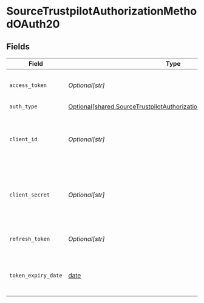 # SourceTrustpilotAuthorizationMethodOAuth20


## Fields

| Field                                                                                                                                                | Type                                                                                                                                                 | Required                                                                                                                                             | Description                                                                                                                                          |
| ---------------------------------------------------------------------------------------------------------------------------------------------------- | ---------------------------------------------------------------------------------------------------------------------------------------------------- | ---------------------------------------------------------------------------------------------------------------------------------------------------- | ---------------------------------------------------------------------------------------------------------------------------------------------------- |
| `access_token`                                                                                                                                       | *Optional[str]*                                                                                                                                      | :heavy_check_mark:                                                                                                                                   | Access Token for making authenticated requests.                                                                                                      |
| `auth_type`                                                                                                                                          | [Optional[shared.SourceTrustpilotAuthorizationMethodOAuth20AuthType]](undefined/models/shared/sourcetrustpilotauthorizationmethodoauth20authtype.md) | :heavy_minus_sign:                                                                                                                                   | N/A                                                                                                                                                  |
| `client_id`                                                                                                                                          | *Optional[str]*                                                                                                                                      | :heavy_check_mark:                                                                                                                                   | The API key of the Trustpilot API application. (represents the OAuth Client ID)                                                                      |
| `client_secret`                                                                                                                                      | *Optional[str]*                                                                                                                                      | :heavy_check_mark:                                                                                                                                   | The Secret of the Trustpilot API application. (represents the OAuth Client Secret)                                                                   |
| `refresh_token`                                                                                                                                      | *Optional[str]*                                                                                                                                      | :heavy_check_mark:                                                                                                                                   | The key to refresh the expired access_token.                                                                                                         |
| `token_expiry_date`                                                                                                                                  | [date](https://docs.python.org/3/library/datetime.html#date-objects)                                                                                 | :heavy_check_mark:                                                                                                                                   | The date-time when the access token should be refreshed.                                                                                             |